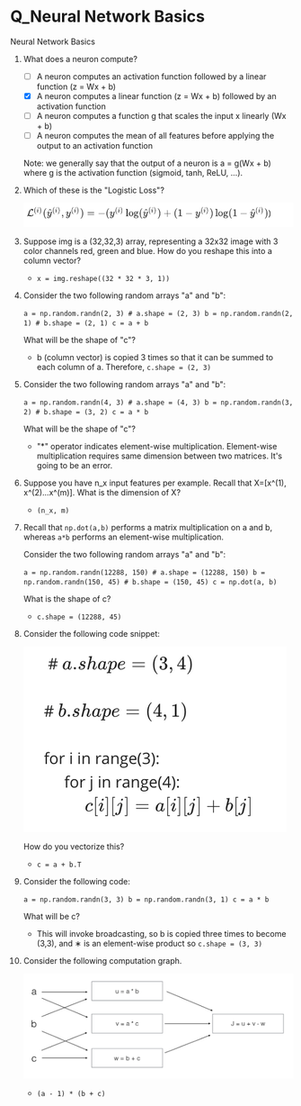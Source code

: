 # Q_Neural Network Basics

Neural Network Basics

1. What does a neuron compute?
    - [ ]  A neuron computes an activation function followed by a linear function (z = Wx + b)
    - [x]  A neuron computes a linear function (z = Wx + b) followed by an activation function
    - [ ]  A neuron computes a function g that scales the input x linearly (Wx + b)
    - [ ]  A neuron computes the mean of all features before applying the output to an activation function
    
    Note: we generally say that the output of a neuron is a = g(Wx + b) where g is the activation function (sigmoid, tanh, ReLU, ...).
    
2. Which of these is the "Logistic Loss"?
    
    ![Untitled](Q_Neural%20Network%20Basics%20d880131544a448608d271d585ac2c649/Untitled.png)
    
3. Suppose img is a (32,32,3) array, representing a 32x32 image with 3 color channels red, green and blue. How do you reshape this into a column vector?
    - `x = img.reshape((32 * 32 * 3, 1))`
    
4. Consider the two following random arrays "a" and "b":
    
    `a = np.random.randn(2, 3) # a.shape = (2, 3)
    b = np.random.randn(2, 1) # b.shape = (2, 1)
    c = a + b`
    
    What will be the shape of "c"?
    
    - b (column vector) is copied 3 times so that it can be summed to each column of a. Therefore, `c.shape = (2, 3)`
    
5. Consider the two following random arrays "a" and "b":
    
    `a = np.random.randn(4, 3) # a.shape = (4, 3)
    b = np.random.randn(3, 2) # b.shape = (3, 2)
    c = a * b`
    
    What will be the shape of "c"?
    
    - "*" operator indicates element-wise multiplication. Element-wise multiplication requires same dimension between two matrices. It's going to be an error.
    
6. Suppose you have n_x input features per example. Recall that X=[x^(1), x^(2)...x^(m)]. What is the dimension of X?
    - `(n_x, m)`
    
7. Recall that `np.dot(a,b)` performs a matrix multiplication on a and b, whereas `a*b` performs an element-wise multiplication.
    
    Consider the two following random arrays "a" and "b":
    
    `a = np.random.randn(12288, 150) # a.shape = (12288, 150)
    b = np.random.randn(150, 45) # b.shape = (150, 45)
    c = np.dot(a, b)`
    
    What is the shape of c?
    
    - `c.shape = (12288, 45)`
    
8. Consider the following code snippet:
    
    ![Untitled](Q_Neural%20Network%20Basics%20d880131544a448608d271d585ac2c649/Untitled%201.png)
    
    How do you vectorize this?
    
    - `c = a + b.T`
    
9. Consider the following code:
    
    `a = np.random.randn(3, 3)
    b = np.random.randn(3, 1)
    c = a * b`
    
    What will be c?
    
    - This will invoke broadcasting, so b is copied three times to become (3,3), and ∗ is an element-wise product so `c.shape = (3, 3)`
    
10. Consider the following computation graph.
    
    ![Untitled](Q_Neural%20Network%20Basics%20d880131544a448608d271d585ac2c649/Untitled%202.png)
    
    - `(a - 1) * (b + c)`